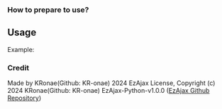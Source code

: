 ### How to prepare to use?

## Usage
Example:

### Credit
Made by KRonae(Github: KR-onae) 2024
EzAjax License, Copyright (c) 2024 KRonae(Github: KR-onae)
EzAjax-Python-v1.0.0 ([EzAjax Github Repository](https://github.com/KR-onae/EzAjax))